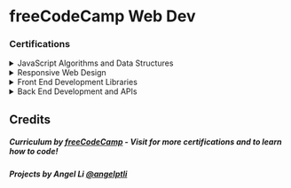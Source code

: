 # freeCodeCamp Web Dev
### Certifications

<details>
<summary>JavaScript Algorithms and Data Structures</summary>

<br>

- [Basic JavaScript](./javascript/javascript/) (113/113)
- [ES6](./javascript/ES6/) (29/29)
- [Regular Expressions](./javascript/Regex/) (33/33)
- [Debugging](./javascript/Debug/) (12/12)
- [Basic Data Structures](./javascript/Data-Structures/) (20/20)
- [Basic Algorithm Scripting](./javascript/Algorithm-Scripting/Basic/) (16/16)
- [Object Oriented Programming](./javascript/OOP/) (26/26)
- [Functional Programming](./javascript/FP/) (24/24)
- [Intermediate Algorithm Scripting](./javascript/Algorithm-Scripting/Intermediate/) (21/21)
- [Projects](./javascript/Projects/) (5/5)
    - [Palindrome Checker](./javascript/Projects/palindrome-checker.js) - Complete
    - [Roman Numeral Converter](./javascript/Projects/convert-to-roman.js) - Complete
    - [Caesars Cipher](./javascript/Projects/caesars-cipher.js) - Complete
    - [Telephone Number Validator](./javascript/Projects/valid-phone-number.js) - Complete
    - [Cash Register](./javascript/Projects/cash-register.js) - Complete
</details>

<details>
<summary>Responsive Web Design</summary>

<br>

- [Milestone 1](./responsive-web-design/Milestone-1/) - Complete
    - [Learn HTML by Building a Cat Photo App](./responsive-web-design/Milestone-1/Cat-Photo-App/) (67/67)
    - [Learn Basic CSS by Building a Cafe Menu](./responsive-web-design/Milestone-1/Cafe-Menu/) (92/92)
    - [Learn CSS Colors by Building a Set of Colored Markers](./responsive-web-design/Milestone-1/Colored-Markers/) (94/94)
    - [Learn HTML Forms by Building a Registration Form](./responsive-web-design/Milestone-1/Registration-Form/) (57/57)
- [Milestone 2](./responsive-web-design/Milestone-2/)
    - [Learn the CSS Box Model by Building a Rothko Painting](./responsive-web-design/Milestone-2/Rothko-Painting/) (45/45)
    - [Learn CSS Flexbox by Building a Photo Gallery](./responsive-web-design/Milestone-2/Photo-Gallery/) (21/21)
    - [Learn Typography by Building a Nutrition Label](./responsive-web-design/Milestone-2/Nutrition-Label/) (66/66)
    - [Learn Accessibility by Building a Quiz](./responsive-web-design/Milestone-2/Quiz/) (67/67)
- [Milestone 3](./responsive-web-design/Milestone-3/)
    - [Learn More About CSS Pseudo Selectors by Building A Balance Sheet](./responsive-web-design/Milestone-3/Balance-Sheet/) (0/65)
    - [Learn Intermediate CSS by Building a Picasso Painting](./responsive-web-design/Milestone-3/Picasso-Painting/) (0/89)
    - [Learn Responsive Web Design by Building a Piano](./responsive-web-design/Milestone-3/Piano/) (0/33)
- [Milestone 4](./responsive-web-design/Milestone-4/)
    - [Learn CSS Variables by Building a City Skyline](./responsive-web-design/Milestone-4/City-Skyline/) (0/118)
    - [Learn CSS Grid by Building a Magazine](./responsive-web-design/Milestone-4/Magazine/) (0/80)
- [Milestone 5](./responsive-web-design/Milestone-5/)
    - [Learn CSS Transforms by Building a Penguin](./responsive-web-design/Milestone-5/Penguin/) (0/104)
    - [Learn CSS Animation by Building a Ferris Wheel](./responsive-web-design/Milestone-5/Ferris-Wheel/) (0/29)
- [Projects](./responsive-web-design/Projects/) (1/5)
    - [Survey Form](./responsive-web-design/Projects/Survey-Form/) - Complete
    - [Tribute Page](./responsive-web-design/Projects/Tribute-Page/) - In Progress
    - [Technical Documentation Page](./responsive-web-design/Projects/Technical-Documentation-Page/)
    - [Product Landing Page](./responsive-web-design/Projects/Product-Landing-Page/)
- [Legacy Curriculum](./responsive-web-design/Legacy-Curriculum/)
    - [Basic HTML and HTML5](./responsive-web-design/Legacy-Curriculum/HTML-HTML5/) - Complete
    - [Basic CSS](./responsive-web-design/Legacy-Curriculum/CSS/Basic/) - Complete
    - [Applied Visual Design](./responsive-web-design/Legacy-Curriculum/Applied-Visual-Design/) - Complete
    - [Applied Accessibility](./responsive-web-design/Legacy-Curriculum/Applied-Accessibility/) - Complete
</details>

<details>
<summary>Front End Development Libraries</summary>

<br>

- Bootstrap (0/31)
- jQuery (0/18)
- SASS (0/9)
- React (0/47)
- Redux (0/17)
- React and Redux (0/10)
- Projects (0/5)
</details>

<details>
<summary>Back End Development and APIs</summary>

<br>

- Managing Packages with NPM (0/10)
- Basic Node and Express (0/12)
- MongoDB and Mongoose (0/12)
- Projects (0/5)
</details>

## Credits
<h5>Curriculum by <a href="https://www.freecodecamp.org/" target="_blank">freeCodeCamp</a> - Visit for more certifications and to learn how to code!</h5>
<h5>Projects by Angel Li <a href="https://github.com/angelptli" target="_blank">@angelptli</a></h5>